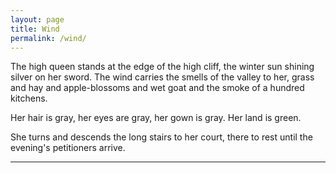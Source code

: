 ```yaml
---
layout: page
title: Wind
permalink: /wind/
---
```


The high queen stands at the edge of the high cliff, the winter sun shining silver on her sword. The wind carries the smells of the valley to her, grass and hay and apple-blossoms and wet goat and the smoke of a hundred kitchens.

Her hair is gray, her eyes are gray, her gown is gray. Her land is green.

She turns and descends the long stairs to her court, there to rest until the evening's petitioners arrive.

---

